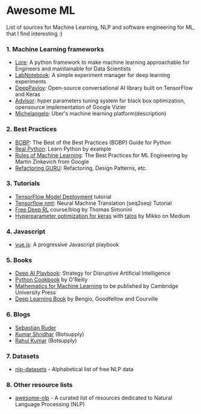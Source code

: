 # Awesome ML

List of sources for Machine Learning, NLP and software engineering for ML, that I find interesting :)

### 1. Machine Learning frameworks
* [Lore](https://github.com/instacart/lore): A python framework to make machine learning approachable for Engineers and maintainable for Data Scientists
* [LabNotebook](https://github.com/henripal/labnotebook): A simple experiment manager for deep learning experiments
* [DeepPavlov](https://github.com/deepmipt/DeepPavlov): Open-source conversational AI library built on TensorFlow and Keras
* [Advisor](https://github.com/tobegit3hub/advisor): hyper parameters tuning system for black box optimization, opensource implementation of Google Vizier
* [Michelangelo](https://eng.uber.com/michelangelo/): Uber's machine learning platform(description)

### 2. Best Practices
* [BOBP](https://gist.github.com/sloria/7001839): The Best of the Best Practices (BOBP) Guide for Python
* [Real Python](https://realpython.com/): Learn Python by example
* [Rules of Machine Learning](https://developers.google.com/machine-learning/rules-of-ml/): The Best Practices for ML Engineering by Martin Zinkevich from Google
* [Refactoring GURU](https://refactoring.guru/): Refactoring, Design Patterns, etc.

### 3. Tutorials

* [TensorFlow Model Deployment](https://github.com/bshao001/TF-Model-Deploy-Tutorial) tutorial
* [Tensorflow nmt](https://github.com/tensorflow/nmt): Neural Machine Translation (seq2seq) Tutorial
* [Free Deep RL](https://simoninithomas.github.io/Deep_reinforcement_learning_Course/) course/blog by Thomas Simonini
* [Hyperparameter optimization for keras](https://towardsdatascience.com/hyperparameter-optimization-with-keras-b82e6364ca53) with [talos](https://github.com/autonomio/talos) by Mikko on Medium 

### 4. Javascript

* [vue.js](https://vuejs.org/): A progressive Javascript playbook

### 5. Books

* [Deep AI Playbook](https://gumroad.com/l/WRbUs): Strategy for Disruptive Artificial Intelligence
* [Python Cookbook](https://www.safaribooksonline.com/library/view/python-cookbook/0596001673/) by O'Reilly
* [Mathematics for Machine Learning](https://mml-book.github.io/?utm_campaign=Revue%20newsletter&utm_medium=Newsletter&utm_source=NLP%20News) to be published by Cambridge University Press
* [Deep Learning Book](http://www.deeplearningbook.org) by Bengio, Goodfellow and Courville


### 6. Blogs

* [Sebastian Ruder](http://ruder.io/#open)
* [Kumar Shridhar](https://medium.com/@shridhar743) (Botsupply)
* [Rahul Kumar](https://medium.com/@hellorahulk) (Botsupply)

### 7. Datasets

* [nlp-datasets](https://github.com/niderhoff/nlp-datasets) - Alphabetical list of free NLP data

### 8. Other resource lists

* [awesome-nlp](https://github.com/keon/awesome-nlp) - A curated list of resources dedicated to Natural Language Processing (NLP) 
